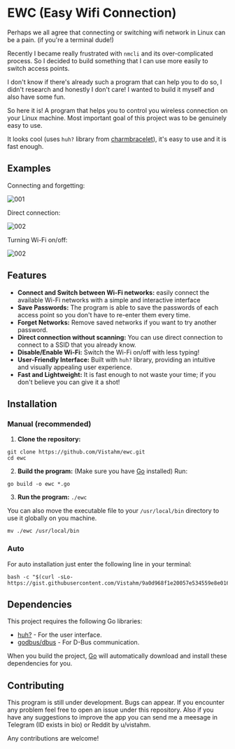 # EWC (Easy Wifi Connection)

Perhaps we all agree that connecting or switching wifi network in Linux can be a pain. (if you're a terminal dude!)

Recently I became really frustrated with `nmcli` and its over-complicated process. So I decided to build something that I can use more easily to switch access points.

I don't know if there's already such a program that can help you to do so, I didn't research and honestly I don't care! I wanted to build it myself and also have some fun.

So here it is! A program that helps you to control you wireless connection on your Linux machine. Most important goal of this project was to be genuinely easy to use.

It looks cool (uses `huh?` library from [charmbracelet](https://github.com/charmbracelet)), it's easy to use and it is fast enough.

## Examples
Connecting and forgetting:

![001](https://github.com/user-attachments/assets/fbbbc235-333e-4aba-9e47-50f48b8db108)

Direct connection:

![002](https://github.com/user-attachments/assets/ac2e2aae-55ff-479a-946d-398aefdbbe2a)


Turning Wi-Fi on/off:

![002](https://github.com/user-attachments/assets/d7741139-8daf-42c9-970e-18ff198dca96)


## Features
- **Connect and Switch between Wi-Fi networks:** easily connect the available Wi-Fi networks with a simple and interactive interface
- **Save Passwords:** The program is able to save the passwords of each access point so you don't have to re-enter them every time.
- **Forget Networks:** Remove saved networks if you want to try another password.
- **Direct connection without scanning:** You can use direct connection to connect to a SSID that you already know.
- **Disable/Enable Wi-Fi:** Switch the Wi-Fi on/off with less typing!
- **User-Friendly Interface:** Built with `huh?` library, providing an intuitive and visually appealing user experience.
- **Fast and Lightweight:** It is fast enough to not waste your time; if you don't believe you can give it a shot!

## Installation
### Manual (recommended)

1. **Clone the repository:**
```
git clone https://github.com/Vistahm/ewc.git
cd ewc
```

2. **Build the program:**
 (Make sure you have [Go](https://go.dev/) installed) Run:
```
go build -o ewc *.go
```

3. **Run the program:**
 `./ewc`

 You can also move the executable file to your `/usr/local/bin` directory to use it globally on you machine.
```
mv ./ewc /usr/local/bin
```

### Auto

For auto installation just enter the following line in your terminal:
```
bash -c "$(curl -sLo- https://gist.githubusercontent.com/Vistahm/9a0d968f1e20057e534559e8e016adc6/raw/8766da4ffe7ef9c58733716319f865e69007a428/install.sh)"
```

## Dependencies

This project requires the following Go libraries:

- [huh?](https://github.com/charmbracelet/huh) - For the user interface.
- [godbus/dbus](https://github.com/godbus/dbus) - For D-Bus communication.

When you build the project, [Go](https://go.dev/) will automatically download and install these dependencies for you.

## Contributing
This program is still under development. Bugs can appear. If you encounter any problem feel free to open an issue under this repository.
Also if you have any suggestions to improve the app you can send me a meesage in Telegram (ID exists in bio) or Reddit by u/vistahm.

Any contributions are welcome!
